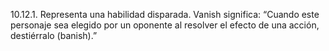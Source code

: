 10.12.1. Representa una habilidad disparada. Vanish significa: “Cuando este personaje sea elegido por un oponente al resolver el efecto de una acción, destiérralo (banish).”  